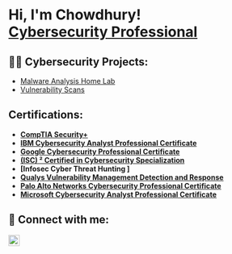 <h1>Hi, I'm Chowdhury! <br/><a href="https://www.linkedin.com/in/minhazul-chowdhury/">Cybersecurity Professional</a> 

<h2>👨‍💻 Cybersecurity Projects:</h2>

-   [Malware Analysis Home Lab](https://github.com/mchowdhury2010/MalwareAnalysis)
-   [Vulnerability Scans](https://github.com/joshmadakor1/VulnerabilityScans)<b>
  
<h2>Certifications:</h2>

- [CompTIA Security+](https://www.credly.com/badges/d262cd29-5d02-44c5-bac7-a06bda245c9b)<br>
- [IBM Cybersecurity Analyst Professional Certificate ](https://imgur.com/a/AKDhl2N)<br/>
- [Google Cybersecurity Professional Certificate ](https://imgur.com/a/DRYeGMo)<br>
- [(ISC) ² Certified in Cybersecurity Specialization ](https://imgur.com/a/Q6Ji2Pe)<br/>
- [Infosec Cyber Threat Hunting ]<br>
- [Qualys Vulnerability Management Detection and Response ](https://imgur.com/a/tmeVHHm)<br/>
- [Palo Alto Networks Cybersecurity Professional Certificate ](https://imgur.com/a/JFRpTJ1)<br>
- [Microsoft Cybersecurity Analyst Professional Certificate ](https://imgur.com/a/5WOc8WH)<br/>

<h2> 🤳 Connect with me:</h2>

[<img align="left" alt="JoshMadakor | LinkedIn" width="22px" src="https://cdn.jsdelivr.net/npm/simple-icons@v3/icons/linkedin.svg" />][linkedin]

[linkedin]: https://linkedin.com/in/minhazul-chowdhury

<!--
**joshmadakor1/joshmadakor1** is a ✨ _special_ ✨ repository because its `README.md` (this file) appears on your GitHub profile.

Here are some ideas to get you started:

- 🔭 I’m currently working on ...
- 🌱 I’m currently learning ...
- 👯 I’m looking to collaborate on ...
- 🤔 I’m looking for help with ...
- 💬 Ask me about ...
- 📫 How to reach me: ...
- 😄 Pronouns: ...
- ⚡ Fun fact: ...
-->
